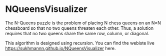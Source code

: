 # NQueensVisualizer
The N-Queens puzzle is the problem of placing N chess queens on an N×N chessboard so that no two queens threaten each other. Thus, a solution requires that no two queens share the same row, column, or diagonal.

This algorithm is designed using recursion.
You can find the webiste live https://sukhmannn.github.io/NQueensVisualizer here.
